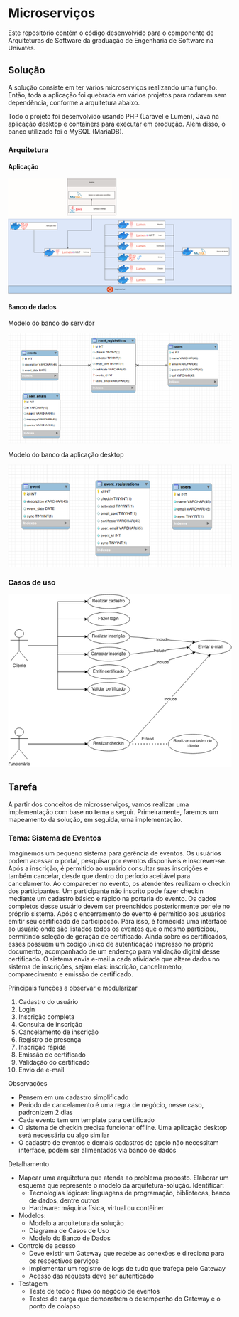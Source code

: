 # Microserviços

Este repositório contém o código desenvolvido para o componente de Arquiteturas de Software da graduação de Engenharia de Software na Univates.

## Solução

A solução consiste em ter vários microserviços realizando uma função. Então, toda a aplicação foi quebrada em vários projetos para rodarem sem dependência, conforme a arquitetura abaixo.

Todo o projeto foi desenvolvido usando PHP (Laravel e Lumen), Java na aplicação desktop e containers para executar em produção. Além disso, o banco utilizado foi o MySQL (MariaDB).

### Arquitetura

#### Aplicação

![arquitetura](docs/estrutura.png)

#### Banco de dados

Modelo do banco do servidor

![server](docs/server-db.png)

Modelo do banco da aplicação desktop

![local](docs/local-db.png)

### Casos de uso
![casos de uso](docs/casosdeuso.png)

## Tarefa

A partir dos conceitos de microsserviços, vamos realizar uma implementação com base no tema a
seguir. Primeiramente, faremos um mapeamento da solução, em seguida, uma implementação.

### Tema: Sistema de Eventos
Imaginemos um pequeno sistema para gerência de eventos. Os usuários podem acessar o portal, pesquisar
por eventos disponíveis e inscrever-se. Após a inscrição, é permitido ao usuário consultar suas inscrições
e também cancelar, desde que dentro do período aceitável para cancelamento.
Ao comparecer no evento, os atendentes realizam o checkin dos participantes. Um participante não
inscrito pode fazer checkin mediante um cadastro básico e rápido na portaria do evento. Os dados
completos desse usuário devem ser preenchidos posteriormente por ele no próprio sistema.
Após o encerramento do evento é permitido aos usuários emitir seu certificado de participação. Para isso,
é fornecida uma interface ao usuário onde são listados todos os eventos que o mesmo participou,
permitindo seleção de geração de certificado. Ainda sobre os certificados, esses possuem um código
único de autenticação impresso no próprio documento, acompanhado de um endereço para validação
digital desse certificado.
O sistema envia e-mail a cada atividade que altere dados no sistema de inscrições, sejam elas: inscrição,
cancelamento, comparecimento e emissão de certificado.

Principais funções a observar e modularizar
1. Cadastro do usuário
2. Login
3. Inscrição completa
4. Consulta de inscrição
5. Cancelamento de inscrição
6. Registro de presença
7. Inscrição rápida
8. Emissão de certificado
9. Validação do certificado
10. Envio de e-mail

Observações

* Pensem em um cadastro simplificado
* Período de cancelamento é uma regra de negócio, nesse caso, padronizem 2 dias
* Cada evento tem um template para certificado
* O sistema de checkin precisa funcionar offline. Uma aplicação desktop será necessária ou algo
similar
* O cadastro de eventos e demais cadastros de apoio não necessitam interface, podem ser
alimentados via banco de dados

Detalhamento

* Mapear uma arquitetura que atenda ao problema proposto. Elaborar um esquema que represente o
modelo da arquitetura-solução. Identificar:
  * Tecnologias lógicas: linguagens de programação, bibliotecas, banco de dados, dentre
outros
  * Hardware: máquina física, virtual ou contêiner
* Modelos:
  * Modelo a arquitetura da solução
  * Diagrama de Casos de Uso
  * Modelo do Banco de Dados
* Controle de acesso
  * Deve existir um Gateway que recebe as conexões e direciona para os respectivos serviços
  * Implementar um registro de logs de tudo que trafega pelo Gateway
  * Acesso das requests deve ser autenticado
* Testagem
  * Teste de todo o fluxo do negócio de eventos
  * Testes de carga que demonstrem o desempenho do Gateway e o ponto de colapso